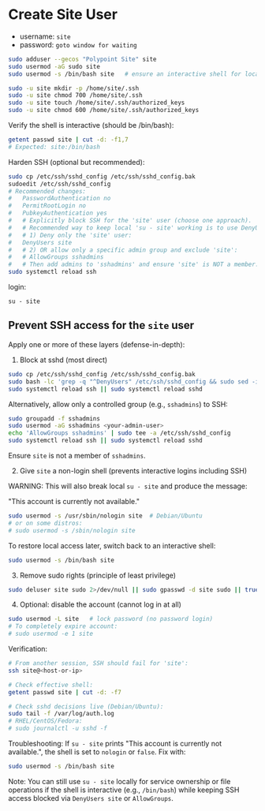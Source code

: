 # Create Site User

+ username: `site`
+ password: `goto window for waiting`


```bash
sudo adduser --gecos "Polypoint Site" site
sudo usermod -aG sudo site
sudo usermod -s /bin/bash site   # ensure an interactive shell for local 'su - site'

sudo -u site mkdir -p /home/site/.ssh
sudo -u site chmod 700 /home/site/.ssh
sudo -u site touch /home/site/.ssh/authorized_keys
sudo -u site chmod 600 /home/site/.ssh/authorized_keys
```

Verify the shell is interactive (should be /bin/bash):

```bash
getent passwd site | cut -d: -f1,7
# Expected: site:/bin/bash
```


Harden SSH (optional but recommended):

```bash
sudo cp /etc/ssh/sshd_config /etc/ssh/sshd_config.bak
sudoedit /etc/ssh/sshd_config
# Recommended changes:
#   PasswordAuthentication no
#   PermitRootLogin no
#   PubkeyAuthentication yes
#   # Explicitly block SSH for the 'site' user (choose one approach).
#   # Recommended way to keep local 'su - site' working is to use DenyUsers:
#   # 1) Deny only the 'site' user:
#   DenyUsers site
#   # 2) OR allow only a specific admin group and exclude 'site':
#   # AllowGroups sshadmins
#   # Then add admins to 'sshadmins' and ensure 'site' is NOT a member.
sudo systemctl reload ssh
```

login:

```
su - site
```

## Prevent SSH access for the `site` user

Apply one or more of these layers (defense-in-depth):

1) Block at sshd (most direct)

```bash
sudo cp /etc/ssh/sshd_config /etc/ssh/sshd_config.bak
sudo bash -lc 'grep -q "^DenyUsers" /etc/ssh/sshd_config && sudo sed -i "s/^DenyUsers.*/DenyUsers site/" /etc/ssh/sshd_config || echo "DenyUsers site" | sudo tee -a /etc/ssh/sshd_config'
sudo systemctl reload ssh || sudo systemctl reload sshd
```

Alternatively, allow only a controlled group (e.g., `sshadmins`) to SSH:

```bash
sudo groupadd -f sshadmins
sudo usermod -aG sshadmins <your-admin-user>
echo 'AllowGroups sshadmins' | sudo tee -a /etc/ssh/sshd_config
sudo systemctl reload ssh || sudo systemctl reload sshd
```

Ensure `site` is not a member of `sshadmins`.

2) Give `site` a non-login shell (prevents interactive logins including SSH)

WARNING: This will also break local `su - site` and produce the message:

"This account is currently not available."

```bash
sudo usermod -s /usr/sbin/nologin site  # Debian/Ubuntu
# or on some distros:
# sudo usermod -s /sbin/nologin site
```

To restore local access later, switch back to an interactive shell:

```bash
sudo usermod -s /bin/bash site
```

3) Remove sudo rights (principle of least privilege)

```bash
sudo deluser site sudo 2>/dev/null || sudo gpasswd -d site sudo || true
```

4) Optional: disable the account (cannot log in at all)

```bash
sudo usermod -L site   # lock password (no password login)
# To completely expire account:
# sudo usermod -e 1 site
```

Verification:

```bash
# From another session, SSH should fail for 'site':
ssh site@<host-or-ip>

# Check effective shell:
getent passwd site | cut -d: -f7

# Check sshd decisions live (Debian/Ubuntu):
sudo tail -f /var/log/auth.log
# RHEL/CentOS/Fedora:
# sudo journalctl -u sshd -f
```

Troubleshooting: If `su - site` prints "This account is currently not available.", the shell is set to `nologin` or `false`. Fix with:

```bash
sudo usermod -s /bin/bash site
```

Note: You can still use `su - site` locally for service ownership or file operations if the shell is interactive (e.g., `/bin/bash`) while keeping SSH access blocked via `DenyUsers site` or `AllowGroups`.